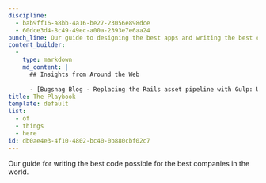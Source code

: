 ```yaml
---
discipline:
  - bab9ff16-a8bb-4a16-be27-23056e898dce
  - 60dce3d4-8c49-49ec-a00a-2393e7e6aa24
punch_line: Our guide to designing the best apps and writing the best code for the best companies in the world.
content_builder:
  - 
    type: markdown
    md_content: |
      ## Insights from Around the Web
      
      - [Bugsnag Blog - Replacing the Rails asset pipeline with Gulp: Using Gulp to compile and cache our assets](http://blog.bugsnag.com/replacing-the-rails-asset-pipeline-with-gulp)
title: The Playbook
template: default
list:
  - of
  - things
  - here
id: db0ae4e3-4f10-4802-bc40-0b880cbf02c7
---
```

Our guide for writing the best code possible for the best companies in the world.